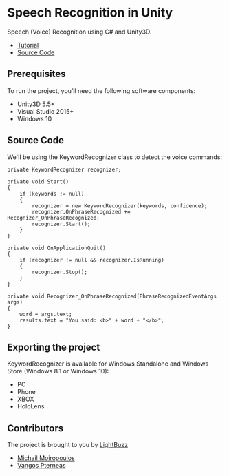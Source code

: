 # Speech Recognition in Unity
Speech (Voice) Recognition using C# and Unity3D.
* [Tutorial](//lightbuzz.com/speech-recognition-unity/)
* [Source Code](//github.com/LightBuzz/Speech-Recognition-Unity)

## Prerequisites
To run the project, you’ll need the following software components:
* Unity3D 5.5+
* Visual Studio 2015+
* Windows 10

## Source Code
We'll be using the KeywordRecognizer class to detect the voice commands:

```
private KeywordRecognizer recognizer;

private void Start()
{
    if (keywords != null)
    {
        recognizer = new KeywordRecognizer(keywords, confidence);
        recognizer.OnPhraseRecognized += Recognizer_OnPhraseRecognized;
        recognizer.Start();
    }
}

private void OnApplicationQuit()
{
    if (recognizer != null && recognizer.IsRunning)
    {
        recognizer.Stop();
    }
}

private void Recognizer_OnPhraseRecognized(PhraseRecognizedEventArgs args)
{
    word = args.text;
    results.text = "You said: <b>" + word + "</b>";
}
```

## Exporting the project
KeywordRecognizer is available for Windows Standalone and Windows Store (Windows 8.1 or Windows 10):
* PC
* Phone
* XBOX
* HoloLens

## Contributors
The project is brought to you by [LightBuzz](//lightbuzz.com)
* [Michail Moiropoulos](http://instoriumgames.com)
* [Vangos Pterneas](http://pterneas.com)
